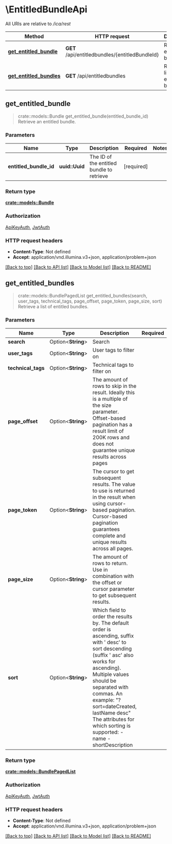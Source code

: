 # \EntitledBundleApi

All URIs are relative to */ica/rest*

Method | HTTP request | Description
------------- | ------------- | -------------
[**get_entitled_bundle**](EntitledBundleApi.md#get_entitled_bundle) | **GET** /api/entitledbundles/{entitledBundleId} | Retrieve an entitled bundle.
[**get_entitled_bundles**](EntitledBundleApi.md#get_entitled_bundles) | **GET** /api/entitledbundles | Retrieve a list of entitled bundles.



## get_entitled_bundle

> crate::models::Bundle get_entitled_bundle(entitled_bundle_id)
Retrieve an entitled bundle.

### Parameters


Name | Type | Description  | Required | Notes
------------- | ------------- | ------------- | ------------- | -------------
**entitled_bundle_id** | **uuid::Uuid** | The ID of the entitled bundle to retrieve | [required] |

### Return type

[**crate::models::Bundle**](Bundle.md)

### Authorization

[ApiKeyAuth](../README.md#ApiKeyAuth), [JwtAuth](../README.md#JwtAuth)

### HTTP request headers

- **Content-Type**: Not defined
- **Accept**: application/vnd.illumina.v3+json, application/problem+json

[[Back to top]](#) [[Back to API list]](../README.md#documentation-for-api-endpoints) [[Back to Model list]](../README.md#documentation-for-models) [[Back to README]](../README.md)


## get_entitled_bundles

> crate::models::BundlePagedList get_entitled_bundles(search, user_tags, technical_tags, page_offset, page_token, page_size, sort)
Retrieve a list of entitled bundles.

### Parameters


Name | Type | Description  | Required | Notes
------------- | ------------- | ------------- | ------------- | -------------
**search** | Option<**String**> | Search |  |
**user_tags** | Option<**String**> | User tags to filter on |  |
**technical_tags** | Option<**String**> | Technical tags to filter on |  |
**page_offset** | Option<**String**> | The amount of rows to skip in the result. Ideally this is a multiple of the size parameter. Offset-based pagination has a result limit of 200K rows and does not guarantee unique results across pages |  |
**page_token** | Option<**String**> | The cursor to get subsequent results. The value to use is returned in the result when using cursor-based pagination. Cursor-based pagination guarantees complete and unique results across all pages. |  |
**page_size** | Option<**String**> | The amount of rows to return. Use in combination with the offset or cursor parameter to get subsequent results. |  |
**sort** | Option<**String**> | Which field to order the results by. The default order is ascending, suffix with ' desc' to sort descending (suffix ' asc' also works for ascending). Multiple values should be separated with commas. An example: \"?sort=dateCreated, lastName desc\"  The attributes for which sorting is supported: - name - shortDescription |  |

### Return type

[**crate::models::BundlePagedList**](BundlePagedList.md)

### Authorization

[ApiKeyAuth](../README.md#ApiKeyAuth), [JwtAuth](../README.md#JwtAuth)

### HTTP request headers

- **Content-Type**: Not defined
- **Accept**: application/vnd.illumina.v3+json, application/problem+json

[[Back to top]](#) [[Back to API list]](../README.md#documentation-for-api-endpoints) [[Back to Model list]](../README.md#documentation-for-models) [[Back to README]](../README.md)

